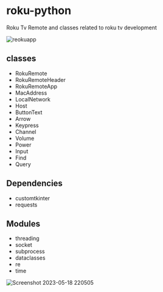 # roku-python

Roku Tv Remote and classes related to roku tv development


![reokuapp](https://github.com/Donny-GUI/roku-python/assets/108424001/af4e857e-aabc-40ce-bc62-4769c60a34ce)



## classes
- RokuRemote
- RokuRemoteHeader
- RokuRemoteApp
- MacAddress
- LocalNetwork
- Host
- ButtonText
- Arrow
- Keypress
- Channel
- Volume
- Power
- Input
- Find
- Query

## Dependencies
- customtkinter
- requests

## Modules
- threading
- socket
- subprocess
- dataclasses
- re
- time


![Screenshot 2023-05-18 220505](https://github.com/Donny-GUI/roku-python/assets/108424001/624dce47-ddb7-42d4-8433-4d3f1fbbf236)
